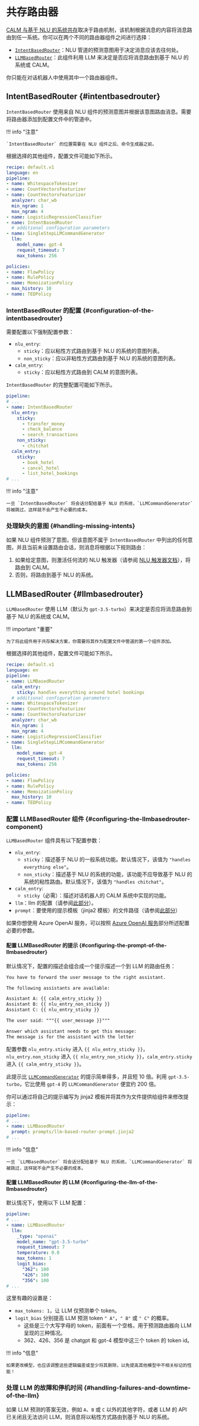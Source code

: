 # 共存路由器

[CALM 与基于 NLU 的系统共存](../../building-assistants/coexistence.md)取决于路由机制，该机制根据消息的内容将消息路由到任一系统。你可以在两个不同的路由器组件之间进行选择：

- [`IntentBasedRouter`](#intentbasedrouter)：NLU 管道的预测意图用于决定消息应该去往何处。
- [`LLMBasedRouter`](#llmbasedrouter)：此组件利用 LLM 来决定是否应将消息路由到基于 NLU 的系统或 CALM。

你只能在对话机器人中使用其中一个路由器组件。

## IntentBasedRouter {#intentbasedrouter}

`IntentBasedRouter` 使用来自 NLU 组件的预测意图并根据该意图路由消息。需要将路由器添加到配置文件中的管道中。

!!! info "注意"

    `IntentBasedRouter` 的位置需要在 NLU 组件之后、命令生成器之前。

根据选择的其他组件，配置文件可能如下所示。

```yaml hl_lines="11"
recipe: default.v1
language: en
pipeline:
- name: WhitespaceTokenizer
- name: CountVectorsFeaturizer
- name: CountVectorsFeaturizer
  analyzer: char_wb
  min_ngram: 1
  max_ngram: 4
- name: LogisticRegressionClassifier
- name: IntentBasedRouter
  # additional configuration parameters
- name: SingleStepLLMCommandGenerator
  llm:
    model_name: gpt-4
    request_timeout: 7
    max_tokens: 256

policies:
- name: FlowPolicy
- name: RulePolicy
- name: MemoizationPolicy
  max_history: 10
- name: TEDPolicy
```

### IntentBasedRouter 的配置 {#configuration-of-the-intentbasedrouter}

需要配置以下强制配置参数：

- `nlu_entry`:
    - `sticky`：应以粘性方式路由到基于 NLU 的系统的意图列表。
    - `non_sticky`：应以非粘性方式路由到基于 NLU 的系统的意图列表。
- `calm_entry`:
    - `sticky`：应以粘性方式路由到 CALM 的意图列表。

`IntentBasedRouter` 的完整配置可能如下所示。

```yaml
pipeline:
# ...
- name: IntentBasedRouter
  nlu_entry:
    sticky:
      - transfer_money
      - check_balance
      - search_transactions
    non_sticky:
      - chitchat
  calm_entry:
    sticky:
      - book_hotel
      - cancel_hotel
      - list_hotel_bookings
# ...
```

!!! info "注意"

    一旦 `IntentBasedRouter` 将会话分配给基于 NLU 的系统，`LLMCommandGenerator` 将被跳过，这样就不会产生不必要的成本。

### 处理缺失的意图 {#handling-missing-intents}

如果 NLU 组件预测了意图，但该意图不属于 `IntentBasedRouter` 中列出的任何意图，并且当前未设置路由会话，则消息将根据以下规则路由：

1. 如果给定意图，则激活任何流的 NLU 触发器（请参阅 [NLU 触发器文档](../starting-flows.md#nlu-trigger)），将路由到 CALM。
2. 否则，将路由到基于 NLU 的系统。

## LLMBasedRouter {#llmbasedrouter}

`LLMBasedRouter` 使用 LLM（默认为 `gpt-3.5-turbo`）来决定是否应将消息路由到基于 NLU 的系统或 CALM。

!!! important "重要"

    为了将此组件用于共存解决方案，你需要将其作为配置文件中管道的第一个组件添加。

根据选择的其他组件，配置文件可能如下所示。

```yaml hl_lines="4"
recipe: default.v1
language: en
pipeline:
- name: LLMBasedRouter
  calm_entry:
    sticky: handles everything around hotel bookings
  # additional configuration parameters
- name: WhitespaceTokenizer
- name: CountVectorsFeaturizer
- name: CountVectorsFeaturizer
  analyzer: char_wb
  min_ngram: 1
  max_ngram: 4
- name: LogisticRegressionClassifier
- name: SingleStepLLMCommandGenerator
  llm:
    model_name: gpt-4
    request_timeout: 7
    max_tokens: 256

policies:
- name: FlowPolicy
- name: RulePolicy
- name: MemoizationPolicy
  max_history: 10
- name: TEDPolicy
```

### 配置 LLMBasedRouter 组件 {#configuring-the-llmbasedrouter-component}

`LLMBasedRouter` 组件具有以下配置参数：

- `nlu_entry`:
    - `sticky`：描述基于 NLU 的一般系统功能。默认情况下，该值为 `"handles everything else"`。
    - `non_sticky`：描述基于 NLU 的系统的功能，该功能不应导致基于 NLU 的系统的粘性路由。默认情况下，该值为 `"handles chitchat"`。
- `calm_entry`:
    - `sticky`（必需）：描述对话机器人的 CALM 系统中实现的功能。
- `llm`：llm 的配置（请参阅[此部分](#configuring-the-llm-of-the-llmbasedrouter)）。
- `prompt`：要使用的提示模板（jinja2 模板）的文件路径（请参阅[此部分](#configuring-the-prompt-of-the-llmbasedrouter)）

如果你想使用 Azure OpenAI 服务，可以按照 [Azure OpenAI 服务](llm-configuration.md#azure-openai-service)部分所述配置必要的参数。

#### 配置 LLMBasedRouter 的提示 {#configuring-the-prompt-of-the-llmbasedrouter}

默认情况下，配置的描述会组合成一个提示描述一个到 LLM 的路由任务：

```txt
You have to forward the user message to the right assistant.

The following assistants are available:

Assistant A: {{ calm_entry_sticky }}
Assistant B: {{ nlu_entry_non_sticky }}
Assistant C: {{ nlu_entry_sticky }}

The user said: """{{ user_message }}"""

Answer which assistant needs to get this message:
The message is for the assistant with the letter
```

配置参数 `nlu_entry.sticky` 进入 `{{ nlu_entry_sticky }}`，`nlu_entry.non_sticky` 进入 `{{ nlu_entry_non_sticky }}`，`calm_entry.sticky` 进入 `{{ calm_entry_sticky }}`。

此提示比 [`LLMCommandGenerator`](../dialogue-understanding.md#using-nlucommandadapter-and-llm-based-command-generators) 的提示简单得多，并且短 10 倍。利用 `gpt-3.5-turbo`，它比使用 `gpt-4` 的 `LLMCommandGenerator` 便宜约 200 倍。

你可以通过将自己的提示编写为 jinja2 模板并将其作为文件提供给组件来修改提示：

```yaml
pipeline:
# ...
- name: LLMBasedRouter
  prompt: prompts/llm-based-router-prompt.jinja2
# ...
```

!!! info "信息"

    一旦 `LLMBasedRouter` 将会话分配给基于 NLU 的系统，`LLMCommandGenerator` 将被跳过，这样就不会产生不必要的成本。

#### 配置 LLMBasedRouter 的 LLM {#configuring-the-llm-of-the-llmbasedrouter}

默认情况下，使用以下 LLM 配置：

```yaml
pipeline:
# ...
- name: LLMBasedRouter
  llm:
    _type: "openai"
    model_name: "gpt-3.5-turbo"
    request_timeout: 7
    temperature: 0.0
    max_tokens: 1
    logit_bias:
      "362": 100
      "426": 100
      "356": 100
# ...
```

这里有趣的设置是：

- `max_tokens: 1`，让 LLM 仅预测单个 token。
- `logit_bias` 分别提高 LLM 预测 token `" A"`，`" B"` 或 `" C"` 的概率。
    - 这些是三个大写字母的 token，前面有一个空格，用于预测路由器向 LLM 呈现的三种情况。
    - 362、426、356 是 chatgpt 和 gpt-4 模型中这三个 token 的 token id。

!!! info "信息"

    如果更改模型，也应该调整这些逻辑偏差或至少将其删除，以免提高其他模型中不相关标记的性能！

### 处理 LLM 的故障和停机时间 {#handling-failures-and-downtime-of-the-llm}

如果 LLM 预测的答案无效，例如 `A`、`B` 或 `C` 以外的其他字符，或者 LLM 的 API 已关闭且无法访问 LLM，则消息将以粘性方式路由到基于 NLU 的系统。
